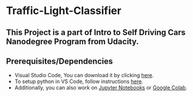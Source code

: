 # Traffic-Light-Classifier

## This Project is a part of Intro to Self Driving Cars Nanodegree Program from Udacity.

## Prerequisites/Dependencies
* Visual Studio Code, You can download it by clicking [here](https://code.visualstudio.com/download).
* To setup python in VS Code, follow instructions [here](https://code.visualstudio.com/docs/python/python-tutorial).
* Additionally, you can also work on [Jupyter Notebooks](https://jupyter.readthedocs.io/en/latest/install.html) or [Google Colab](https://colab.research.google.com/notebooks/intro.ipynb).
